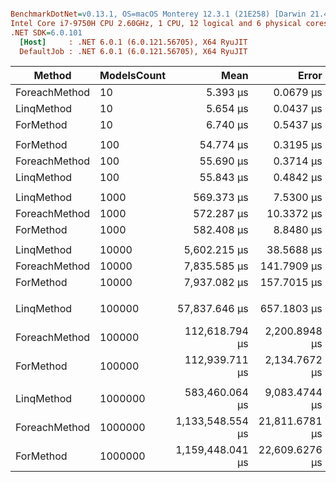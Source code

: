 ``` ini

BenchmarkDotNet=v0.13.1, OS=macOS Monterey 12.3.1 (21E258) [Darwin 21.4.0]
Intel Core i7-9750H CPU 2.60GHz, 1 CPU, 12 logical and 6 physical cores
.NET SDK=6.0.101
  [Host]     : .NET 6.0.1 (6.0.121.56705), X64 RyuJIT
  DefaultJob : .NET 6.0.1 (6.0.121.56705), X64 RyuJIT
```
|        Method | ModelsCount |             Mean |          Error |         StdDev |        StdErr |           Median |              Min |              Max |               Q1 |               Q3 |         Op/s | Ratio | RatioSD | Rank |      Gen 0 |      Gen 1 |    Gen 2 |  Allocated |
|-------------- |------------ |-----------------:|---------------:|---------------:|--------------:|-----------------:|-----------------:|-----------------:|-----------------:|-----------------:|-------------:|------:|--------:|-----:|-----------:|-----------:|---------:|-----------:|
| ForeachMethod |          10 |         5.393 μs |      0.0679 μs |      0.0602 μs |     0.0161 μs |         5.374 μs |         5.333 μs |         5.541 μs |         5.350 μs |         5.427 μs | 185,421.2791 |  0.73 |    0.17 |    1 |     0.6180 |     0.0076 |        - |       4 KB |
|    LinqMethod |          10 |         5.654 μs |      0.0437 μs |      0.0409 μs |     0.0106 μs |         5.641 μs |         5.610 μs |         5.746 μs |         5.629 μs |         5.677 μs | 176,880.6252 |  0.78 |    0.18 |    2 |     0.6104 |          - |        - |       4 KB |
|     ForMethod |          10 |         6.740 μs |      0.5437 μs |      1.5946 μs |     0.1603 μs |         6.045 μs |         5.311 μs |        10.625 μs |         5.514 μs |         7.480 μs | 148,367.0597 |  1.00 |    0.00 |    2 |     0.6104 |     0.0076 |        - |       4 KB |
|               |             |                  |                |                |               |                  |                  |                  |                  |                  |              |       |         |      |            |            |          |            |
|     ForMethod |         100 |        54.774 μs |      0.3195 μs |      0.2668 μs |     0.0740 μs |        54.772 μs |        54.385 μs |        55.314 μs |        54.577 μs |        54.933 μs |  18,256.9464 |  1.00 |    0.00 |    1 |     6.1035 |     0.8545 |        - |      37 KB |
| ForeachMethod |         100 |        55.690 μs |      0.3714 μs |      0.3474 μs |     0.0897 μs |        55.782 μs |        55.052 μs |        56.225 μs |        55.392 μs |        55.910 μs |  17,956.4201 |  1.02 |    0.01 |    2 |     6.1035 |     0.8545 |        - |      37 KB |
|    LinqMethod |         100 |        55.843 μs |      0.4842 μs |      0.4529 μs |     0.1169 μs |        55.852 μs |        55.180 μs |        56.651 μs |        55.501 μs |        56.131 μs |  17,907.3243 |  1.02 |    0.01 |    2 |     5.9814 |          - |        - |      37 KB |
|               |             |                  |                |                |               |                  |                  |                  |                  |                  |              |       |         |      |            |            |          |            |
|    LinqMethod |        1000 |       569.373 μs |      7.5300 μs |      5.8789 μs |     1.6971 μs |       569.725 μs |       560.059 μs |       582.806 μs |       565.674 μs |       570.876 μs |   1,756.3184 |  0.94 |    0.05 |    1 |    59.5703 |          - |        - |     367 KB |
| ForeachMethod |        1000 |       572.287 μs |     10.3372 μs |      8.6320 μs |     2.3941 μs |       567.192 μs |       564.081 μs |       589.352 μs |       566.394 μs |       579.885 μs |   1,747.3761 |  0.95 |    0.04 |    1 |    60.5469 |    22.4609 |        - |     375 KB |
|     ForMethod |        1000 |       582.408 μs |      8.8480 μs |     20.6819 μs |     2.5653 μs |       575.827 μs |       565.966 μs |       666.882 μs |       569.448 μs |       585.844 μs |   1,717.0095 |  1.00 |    0.00 |    1 |    60.5469 |    24.4141 |        - |     375 KB |
|               |             |                  |                |                |               |                  |                  |                  |                  |                  |              |       |         |      |            |            |          |            |
|    LinqMethod |       10000 |     5,602.215 μs |     38.5688 μs |     34.1902 μs |     9.1377 μs |     5,599.716 μs |     5,552.114 μs |     5,676.486 μs |     5,580.426 μs |     5,623.641 μs |     178.5008 |  0.70 |    0.03 |    1 |   593.7500 |          - |        - |   3,668 KB |
| ForeachMethod |       10000 |     7,835.585 μs |    141.7909 μs |    248.3353 μs |    39.7655 μs |     7,790.579 μs |     7,449.238 μs |     8,475.322 μs |     7,652.641 μs |     7,956.602 μs |     127.6229 |  0.99 |    0.04 |    2 |   640.6250 |   296.8750 |  46.8750 |   3,746 KB |
|     ForMethod |       10000 |     7,937.082 μs |    157.7015 μs |    254.6586 μs |    43.6736 μs |     7,887.159 μs |     7,578.398 μs |     8,537.020 μs |     7,744.327 μs |     8,118.848 μs |     125.9909 |  1.00 |    0.00 |    2 |   640.6250 |   296.8750 |  46.8750 |   3,746 KB |
|               |             |                  |                |                |               |                  |                  |                  |                  |                  |              |       |         |      |            |            |          |            |
|    LinqMethod |      100000 |    57,837.646 μs |    657.1803 μs |    614.7269 μs |   158.7218 μs |    57,845.761 μs |    57,077.361 μs |    59,132.203 μs |    57,285.061 μs |    58,195.024 μs |      17.2898 |  0.51 |    0.01 |    1 |  5888.8889 |          - |        - |  36,680 KB |
| ForeachMethod |      100000 |   112,618.794 μs |  2,200.8948 μs |  2,620.0087 μs |   571.7328 μs |   112,805.035 μs |   108,952.221 μs |   119,479.640 μs |   110,261.490 μs |   113,874.562 μs |       8.8795 |  1.00 |    0.03 |    2 |  6400.0000 |  2600.0000 | 600.0000 |  37,468 KB |
|     ForMethod |      100000 |   112,939.711 μs |  2,134.7672 μs |  1,892.4156 μs |   505.7693 μs |   112,999.142 μs |   109,908.896 μs |   115,625.238 μs |   111,386.975 μs |   114,597.679 μs |       8.8543 |  1.00 |    0.00 |    2 |  6400.0000 |  2600.0000 | 600.0000 |  37,461 KB |
|               |             |                  |                |                |               |                  |                  |                  |                  |                  |              |       |         |      |            |            |          |            |
|    LinqMethod |     1000000 |   583,460.064 μs |  9,083.4744 μs |  8,496.6876 μs | 2,193.8353 μs |   582,563.877 μs |   572,577.494 μs |   602,829.079 μs |   577,402.125 μs |   588,537.010 μs |       1.7139 |  0.50 |    0.01 |    1 | 59000.0000 |          - |        - | 366,782 KB |
| ForeachMethod |     1000000 | 1,133,548.554 μs | 21,811.6781 μs | 20,402.6572 μs | 5,267.9434 μs | 1,129,561.173 μs | 1,100,048.265 μs | 1,164,940.928 μs | 1,121,928.942 μs | 1,148,493.104 μs |       0.8822 |  0.98 |    0.03 |    2 | 59000.0000 | 20000.0000 |        - | 374,594 KB |
|     ForMethod |     1000000 | 1,159,448.041 μs | 22,609.6276 μs | 26,037.2808 μs | 5,822.1130 μs | 1,158,164.785 μs | 1,117,467.306 μs | 1,223,930.083 μs | 1,142,312.887 μs | 1,175,826.488 μs |       0.8625 |  1.00 |    0.00 |    3 | 59000.0000 | 20000.0000 |        - | 374,593 KB |
